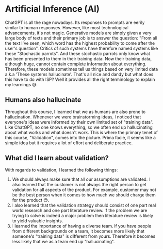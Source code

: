 # Artificial Inference (AI)

ChatGPT is all the rage nowadays. Its responses to prompts are eerily similar to human responses. However, like most technological advancements, it's not magic. Generative models are simply given a very large body of texts and their primary job is to answer the question: "From all the text I've seen, which word has the highest probability to come after the user's question". Critics of such systems have therefore named systems like these "Stochastic parrots". And these stochastic parrots only know what has been presented to them in their training data. Now their training data, although huge, cannot contain complete information about everything. Therefore, these models sometimes tell us things based on very limited data a.k.a 'These systems hallucinate'. That's all nice and dandy but what does this have to do with ISP? Well it provides all the right terminology to explain my learnings 😅. 

## Humans also hallucinate
Throughout this course, I learned that we as humans are also prone to hallucination. Whenever we were brainstorming ideas, I noticed that everyone's ideas were informed by their own limited set of "training data". Like ChatGPT, no one knows everything, so we often end up hallucinating about what works and what doesn't work. This is where the primary tenet of this course, "Validation", comes into the picture. Prima facie, it seems like a simple idea but it requires a lot of effort and deliberate practice.

## What did I learn about validation?
With regards to validation, I learned the following things:
1. We should always make sure that all our assumptions are validated. I also learned that the customer is not always the right person to get validation for all aspects of the product. For example, customer may not be the best person when it comes to how much we should charge them for the product 😊. 
2. I also learned that the validation strategy should consist of one part real world research and one part literature review. If the problem we are trying to solve is indeed a major problem then literature review is likely to yield valuable insights.
3. I learned the importance of having a diverse team. If you have people from different backgrounds on a team, it becomes more likely that someone's "training data" is different from yours. Therefore it becomes less likely that we as a team end up "hallucinating".


